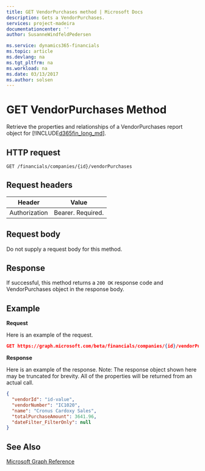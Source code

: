```yaml
---
title: GET VendorPurchases method | Microsoft Docs
description: Gets a VendorPurchases.
services: project-madeira
documentationcenter: ''
author: SusanneWindfeldPedersen

ms.service: dynamics365-financials
ms.topic: article
ms.devlang: na
ms.tgt_pltfrm: na
ms.workload: na
ms.date: 03/13/2017
ms.author: solsen
---
```


# GET VendorPurchases Method
Retrieve the properties and relationships of a VendorPurchases report object for [!INCLUDE[d365fin_long_md](../dynamics-nav/includes/d365fin_long_md.md)].

## HTTP request
```
GET /financials/companies/{id}/vendorPurchases
```

## Request headers
|Header|Value|
|------|-----|
|Authorization  |Bearer. Required. |

## Request body
Do not supply a request body for this method.

## Response
If successful, this method returns a ```200 OK``` response code and VendorPurchases object in the response body.

## Example

**Request**

Here is an example of the request.
```json
GET https://graph.microsoft.com/beta/financials/companies/{id}/vendorPurchases
```

**Response**

Here is an example of the response. Note: The response object shown here may be truncated for brevity. All of the properties will be returned from an actual call.

```json
{
  "vendorId": "id-value",
  "vendorNumber": "IC1020",
  "name": "Cronus Cardoxy Sales",
  "totalPurchaseAmount": 3641.96,
  "dateFilter_FilterOnly": null
}
```


## See Also
[Microsoft Graph Reference](graph-reference.md)  